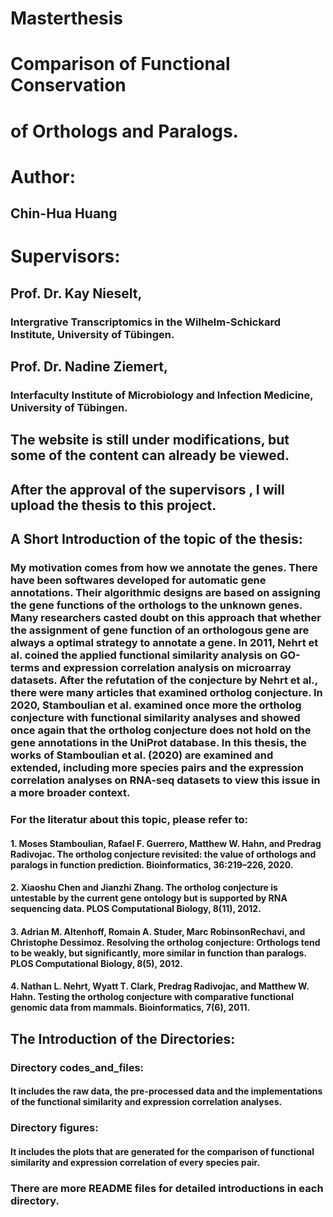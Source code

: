 # Masterthesis 
# Comparison of Functional Conservation 
# of Orthologs and Paralogs.

# Author:
## Chin-Hua Huang

# Supervisors:
## Prof. Dr. Kay Nieselt,
### Intergrative Transcriptomics in the Wilhelm-Schickard Institute, University of Tübingen.
## Prof. Dr. Nadine Ziemert, 
### Interfaculty Institute of Microbiology and Infection Medicine, University of Tübingen.

## The website is still under modifications, but some of the content can already be viewed.
## After the approval of the supervisors , I will upload the thesis to this project.

## A Short Introduction of the topic of the thesis:
### My motivation comes from how we annotate the genes. There have been softwares developed for automatic gene annotations. Their algorithmic designs are based on assigning the gene functions of the orthologs to the unknown genes. Many researchers casted doubt on this approach that whether the assignment of gene function of an orthologous gene are always a optimal strategy to annotate a gene. In 2011, Nehrt et al. coined the applied  functional similarity analysis on GO-terms and expression correlation analysis on microarray datasets.  After the refutation of the conjecture by Nehrt et al., there were many articles that examined ortholog conjecture. In 2020, Stamboulian et al. examined once more the ortholog conjecture with functional similarity analyses and showed once again that the ortholog conjecture does not hold on the gene annotations in the UniProt database. In this thesis, the works of Stamboulian et al. (2020) are examined and extended, including more species pairs and the expression correlation analyses on RNA-seq datasets to view this issue in a more broader context.

### For the literatur about this topic, please refer to:
#### 1. Moses Stamboulian, Rafael F. Guerrero, Matthew W. Hahn, and Predrag Radivojac. The ortholog conjecture revisited: the value of orthologs and paralogs in function prediction. Bioinformatics, 36:219–226, 2020.

#### 2. Xiaoshu Chen and Jianzhi Zhang. The ortholog conjecture is untestable by the current gene ontology but is supported by RNA sequencing data. PLOS Computational Biology, 8(11), 2012.

#### 3. Adrian M. Altenhoff, Romain A. Studer, Marc RobinsonRechavi, and Christophe Dessimoz. Resolving the ortholog conjecture: Orthologs tend to be weakly, but significantly, more similar in function than paralogs. PLOS Computational Biology, 8(5), 2012.

#### 4. Nathan L. Nehrt, Wyatt T. Clark, Predrag Radivojac, and Matthew W. Hahn. Testing the ortholog conjecture with comparative functional genomic data from mammals. Bioinformatics, 7(6), 2011.

## The Introduction of the Directories:
### Directory codes_and_files:
#### It includes the raw data, the pre-processed data and the implementations of the functional similarity and expression correlation analyses.
### Directory figures:
#### It includes the plots that are generated for the comparison of functional similarity and expression correlation of every species pair. 

### There are more README files for detailed introductions in each directory.
